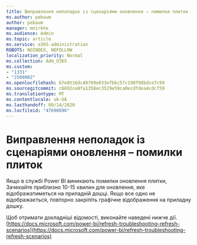 ```yaml
---
title: Виправлення неполадок із сценаріями оновлення – помилки плиток
ms.author: pebaum
author: pebaum
manager: mnirkhe
ms.audience: Admin
ms.topic: article
ms.service: o365-administration
ROBOTS: NOINDEX, NOFOLLOW
localization_priority: Normal
ms.collection: Adm_O365
ms.custom:
- "1331"
- "2500002"
ms.openlocfilehash: b7e0516dc48709e033efbbc57c198f98bdce7c99
ms.sourcegitcommit: c6692ce0fa1358ec3529e59ca0ecdfdea4cdc759
ms.translationtype: MT
ms.contentlocale: uk-UA
ms.lasthandoff: 09/14/2020
ms.locfileid: "47690696"
---
```

# <a name="troubleshooting-refresh-scenarios---tile-errors"></a>Виправлення неполадок із сценаріями оновлення – помилки плиток

Якщо в службі Power BI виникають помилки оновлення плитки, Зачекайте приблизно 10-15 хвилин для оновлення, яке відображатиметься на приладній дошці. Якщо все одно не відображається, повторно закріпіть графічне відображення на приладну дошку.

Щоб отримати докладніші відомості, виконайте наведені нижче дії. [https://docs.microsoft.com/power-bi/refresh-troubleshooting-refresh-scenarios](https://docs.microsoft.com/power-bi/refresh-troubleshooting-refresh-scenarios)
